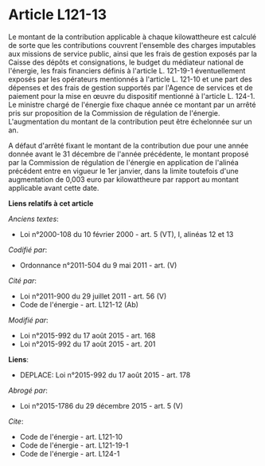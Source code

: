 # Article L121-13

Le montant de la contribution applicable à chaque kilowattheure est calculé de sorte que les contributions couvrent
l'ensemble des charges imputables aux missions de service public, ainsi que les frais de gestion exposés par la Caisse des
dépôts et consignations, le budget du médiateur national de l'énergie, les frais financiers définis à l'article L. 121-19-1
éventuellement exposés par les opérateurs mentionnés à l'article L. 121-10 et une part des dépenses et des frais de gestion
supportés par l'Agence de services et de paiement pour la mise en œuvre du dispositif mentionné à l'article L. 124-1. Le
ministre chargé de l'énergie fixe chaque année ce montant par un arrêté pris sur proposition de la Commission de régulation
de l'énergie. L'augmentation du montant de la contribution peut être échelonnée sur un an. 

A défaut d'arrêté fixant le montant de la contribution due pour une année donnée avant le 31 décembre de l'année précédente,
le montant proposé par la Commission de régulation de l'énergie en application de l'alinéa précédent entre en vigueur le 1er
janvier, dans la limite toutefois d'une augmentation de 0,003 euro par kilowattheure par rapport au montant applicable avant
cette date.

**Liens relatifs à cet article**

_Anciens textes_:

  - Loi n°2000-108 du 10 février 2000 - art. 5 (VT), I, alinéas 12 et 13

_Codifié par_:

  - Ordonnance n°2011-504 du 9 mai 2011 - art. (V)

_Cité par_:

  - Loi n°2011-900 du 29 juillet 2011 - art. 56 (V)
  - Code de l'énergie - art. L121-12 (Ab)

_Modifié par_:

  - Loi n°2015-992 du 17 août 2015 - art. 168
  - Loi n°2015-992 du 17 août 2015 - art. 201

**Liens**:

  - DEPLACE: Loi n°2015-992 du 17 août 2015 - art. 178

_Abrogé par_:

  - Loi n°2015-1786 du 29 décembre 2015 - art. 5 (V)

_Cite_:

  - Code de l'énergie - art. L121-10
  - Code de l'énergie - art. L121-19-1
  - Code de l'énergie - art. L124-1
